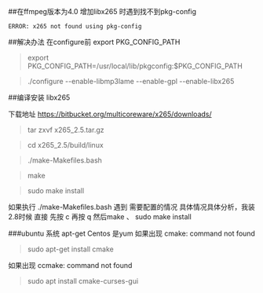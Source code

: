 ##在ffmpeg版本为4.0 增加libx265 时遇到找不到pkg-config
	
	ERROR: x265 not found using pkg-config


##解决办法 在configure前 export PKG_CONFIG_PATH


>export PKG_CONFIG_PATH=/usr/local/lib/pkgconfig:$PKG_CONFIG_PATH

>./configure  --enable-libmp3lame --enable-gpl --enable-libx265


##编译安装 libx265

下载地址 https://bitbucket.org/multicoreware/x265/downloads/

>tar zxvf x265_2.5.tar.gz

>cd x265_2.5/build/linux

>./make-Makefiles.bash

>make

>sudo make install


如果执行  ./make-Makefiles.bash 遇到 需要配置的情况 具体情况具体分析，我装2.8时候 直接 先按  c 再按 q  然后make 、 sudo make install

###ubuntu 系统 apt-get  Centos 是yum
如果出现 cmake: command not found
>sudo apt-get install cmake

如果出现  ccmake: command not found 
>sudo apt install cmake-curses-gui


